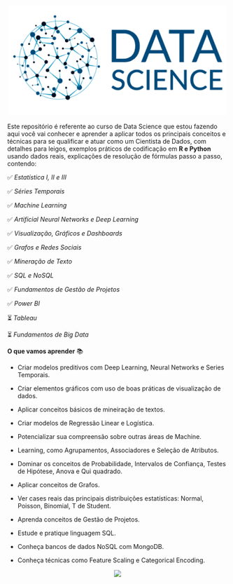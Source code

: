 <p align="center"> 
<img src="logo.png"  height="250">
</p>

Este repositório é referente ao curso de Data Science que estou fazendo aqui você vai conhecer e aprender a aplicar todos os principais conceitos e técnicas para se qualificar e atuar como um Cientista de Dados, com detalhes para leigos, exemplos práticos de codificação em **R e Python** usando dados reais, explicações de resolução de fórmulas passo a passo, contendo: 

:white_check_mark: *Estatística I, II e III*

:white_check_mark: *Séries Temporais*

:white_check_mark: *Machine Learning*

:white_check_mark: *Artificial Neural Networks e Deep Learning*

:white_check_mark: *Visualização, Gráficos e Dashboards*

:white_check_mark: *Grafos e Redes Sociais*

:white_check_mark: *Mineração de Texto*

:white_check_mark: *SQL e NoSQL*

:white_check_mark: *Fundamentos de Gestão de Projetos*

:white_check_mark: *Power BI*

:hourglass_flowing_sand: *Tableau*

:hourglass_flowing_sand: *Fundamentos de Big Data*

**O que vamos aprender** :books:

* Criar modelos preditivos com Deep Learning, Neural Networks e Series Temporais.

* Criar elementos gráficos com uso de boas práticas de visualização de dados.

* Aplicar conceitos básicos de mineiração de textos.

* Criar modelos de Regressão Linear e Logística.

* Potencializar sua compreensão sobre outras áreas de Machine. 

* Learning, como Agrupamentos, Associadores e Seleção de Atributos.

* Dominar os conceitos de Probabilidade, Intervalos de Confiança, Testes de Hipótese, Anova e Qui quadrado.

* Aplicar conceitos de Grafos.

* Ver cases reais das principais distribuições estatísticas: Normal, Poisson, Binomial, T de Student.

* Aprenda conceitos de Gestão de Projetos.

* Estude e pratique linguagem SQL.

* Conheça bancos de dados NoSQL com MongoDB.

* Conheça técnicas como Feature Scaling e Categorical Encoding.

<p align="center"> 
<img src="https://media.giphy.com/media/VIo556t5920j07cCR4/giphy.gif">
</p>